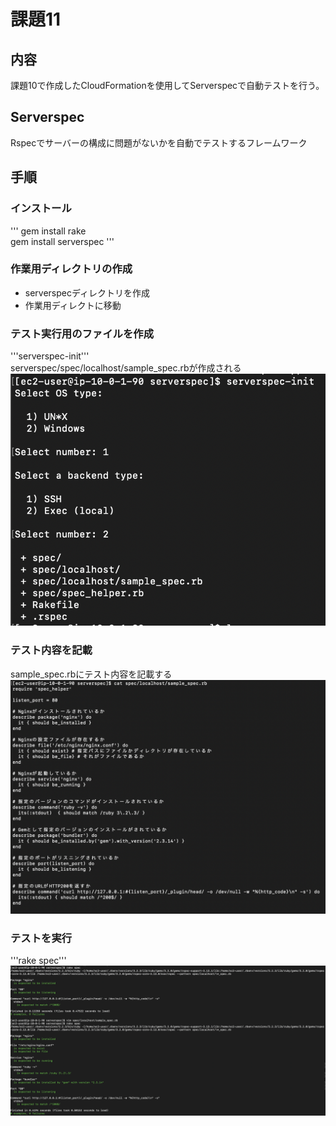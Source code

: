 # 課題11  

## 内容  
課題10で作成したCloudFormationを使用してServerspecで自動テストを行う。  

## Serverspec  
Rspecでサーバーの構成に問題がないかを自動でテストするフレームワーク  

## 手順  
### インストール  
'''
gem install rake  
gem install serverspec
'''  
### 作業用ディレクトリの作成  
* serverspecディレクトリを作成  
* 作業用ディレクトに移動  
### テスト実行用のファイルを作成  
'''serverspec-init'''  
serverspec/spec/localhost/sample_spec.rbが作成される  
![ファイル作成](img02/lecture11-1.png)  

### テスト内容を記載  
sample_spec.rbにテスト内容を記載する  
![テスト内容](img02/lecture11-3.png)  

### テストを実行  
'''rake spec'''  
![テスト結果](img02/lecture11-2.png)  

